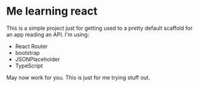# Me learning react
This is a simple project just for getting used to a pretty default scaffold for an app reading an API. I'm using:
* React Router
* bootstrap
* JSONPlaceholder
* TypeScript

May now work for you. This is just for me trying stuff out.

